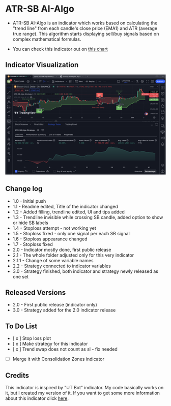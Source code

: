 # ATR-SB AI-Algo
* ATR-SB AI-Algo is an indicator which works based on calculating the "trend line" from each candle's close price (EMA1) and ATR (average true range). This algorithm starts displaying sell/buy signals based on complex mathematical formulas.

* You can check this indicator out on [this chart](https://www.tradingview.com/chart/dAfm1Hmv/?symbol=BINANCE%3ABTCUSD)

## Indicator Visualization
![Showcase](img3.0.png)

## Change log
* 1.0 - Initial push
* 1.1 - Readme edited, Title of the indicator changed
* 1.2 - Added filling, trendline edited, UI and tips added
* 1.3 - Trendline invisible while crossing SB candle, added option to show or hide SB labels
* 1.4 - Stoploss attempt - not working yet
* 1.5 - Stoploss fixed - only one signal per each SB signal
* 1.6 - Stoploss appearance changed
* 1.7 - Stoploss fixed
* 2.0 - Indicator mostly done, first public release
* 2.1 - The whole folder adjusted only for this very indicator
* 2.1.1 - Change of some variable names
* 2.2 - Strategy connected to indicator variables
* 3.0 - Strategy finished, both indicator and strategy newly released as one set

## Released Versions
* 2.0 - First public release (indicator only)
* 3.0 - Strategy added for the 2.0 indicator release

## To Do List
- [ x ] Stop loss plot
- [ x ] Make strategy for this indicator
- [ x ] Trend swap does not count as sl - fix needed
- [   ] Merge it with Consolidation Zones indicator

## Credits
This indicator is inspired by "UT Bot" indicator. My code basically works on it, but I created my version of it. If you want to get some more information about this indicator click [here](https://theforexgeek.com/ut-bot-alerts-indicator/).

